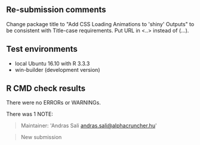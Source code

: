 ## Re-submission comments

Change package title to "Add CSS Loading Animations to 'shiny' Outputs" to be consistent with Title-case requirements. Put URL in <..> instead of (...).

## Test environments
* local Ubuntu 16.10 with R 3.3.3
* win-builder (development version)

## R CMD check results

There were no ERRORs or WARNINGs. 

There was 1 NOTE:

> Maintainer: 'Andras Sali <andras.sali@alphacruncher.hu>'

> New submission


